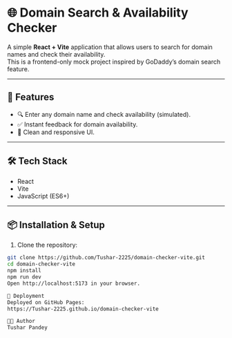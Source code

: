 # 🌐 Domain Search & Availability Checker

A simple **React + Vite** application that allows users to search for domain names and check their availability.  
This is a frontend-only mock project inspired by GoDaddy’s domain search feature.

---

## 🚀 Features
- 🔍 Enter any domain name and check availability (simulated).  
- ✅ Instant feedback for domain availability.  
- 🎨 Clean and responsive UI.  

---

## 🛠️ Tech Stack
- React  
- Vite  
- JavaScript (ES6+)  

---

## 📦 Installation & Setup

1. Clone the repository:  
```bash
git clone https://github.com/Tushar-2225/domain-checker-vite.git
cd domain-checker-vite
npm install
npm run dev
Open http://localhost:5173 in your browser.

🚢 Deployment
Deployed on GitHub Pages:
https://Tushar-2225.github.io/domain-checker-vite

👨‍💻 Author
Tushar Pandey
